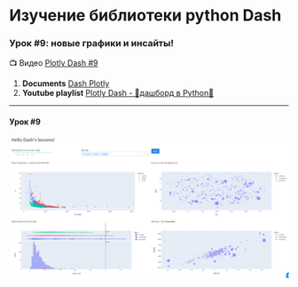 # Изучение библиотеки python **Dash**
### Урок #9: новые графики и инсайты!

:tv: Видео [Plotly Dash #9][1]

1. **Documents** [Dash Plotly](https://dash.plotly.com/layout)
2. **Youtube playlist** [Plotly Dash - 🚀дашборд в Python🐍](https://www.youtube.com/watch?v=HExq59HlFb0&list=PLIAV3wuAPHZouwZlmvqmC-djRsaDKT8rC&index=1)

---
####  Урок #9

![Lesson's dash](lesson.png)


[1]: https://www.youtube.com/watch?v=zQHRFHWLk1M&list=PLIAV3wuAPHZouwZlmvqmC-djRsaDKT8rC&index=9
